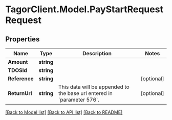 # TagorClient.Model.PayStartRequestRequest

## Properties

Name | Type | Description | Notes
------------ | ------------- | ------------- | -------------
**Amount** | **string** |  | 
**TDOSId** | **string** |  | 
**Reference** | **string** |  | [optional] 
**ReturnUrl** | **string** | This data will be appended to the base url entered in &#x60;parameter 576&#x60;. | [optional] 

[[Back to Model list]](../README.md#documentation-for-models) [[Back to API list]](../README.md#documentation-for-api-endpoints) [[Back to README]](../README.md)

